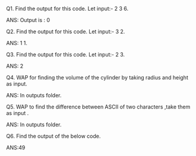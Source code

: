 Q1. Find the output for this code. Let input:- 2 3 6.

ANS: Output is : 0

Q2. Find the output for this code. Let input:- 3 2.

ANS: 1 1.

Q3. Find the output for this code. Let input:- 2 3.

ANS: 2

Q4. WAP for finding the volume of the cylinder by taking radius and height as input.

ANS: In outputs folder.

Q5. WAP to find the difference between ASCII of two characters ,take them as input .

ANS: In outputs folder.

Q6. Find the output of the below code.

ANS:49

